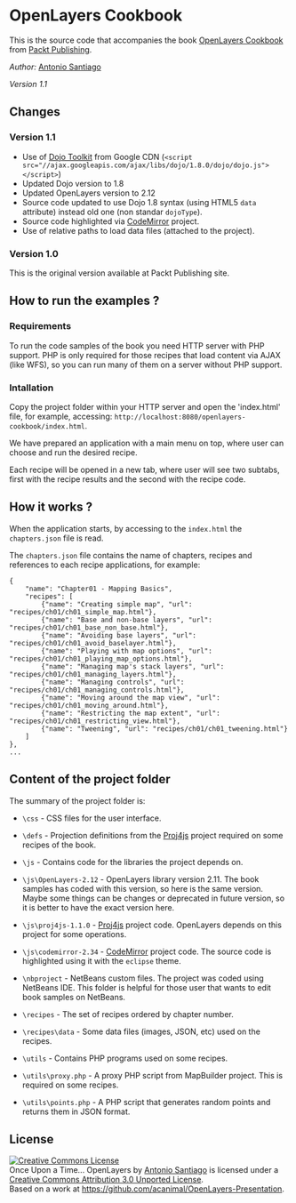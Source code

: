 # OpenLayers Cookbook

This is the source code that accompanies the book [OpenLayers Cookbook](http://acuriousanimal.com/blog/2012/09/02/openlayers-cookbook-is-out/)
from [Packt Publishing](http://www.packtpub.com/openlayers-create-gis-web-applications-cookbook/book).

*Author:* [Antonio Santiago](http://acuriousanimal.com)

*Version 1.1* 

## Changes

### Version 1.1

* Use of [Dojo Toolkit](http://dojotoolkit.org/) from Google CDN (`<script src="//ajax.googleapis.com/ajax/libs/dojo/1.8.0/dojo/dojo.js"></script>`)
* Updated Dojo version to 1.8
* Updated OpenLayers version to 2.12
* Source code updated to use Dojo 1.8 syntax (using HTML5 <code>data</code> attribute) instead old
one (non standar <code>dojoType</code>).
* Source code highlighted via [CodeMirror](http://codemirror.net/) project.
* Use of relative paths to load data files (attached to the project).

### Version 1.0

This is the original version available at Packt Publishing site.

## How to run the examples ?

### Requirements

To run the code samples of the book you need HTTP server with PHP support. 
PHP is only required for those recipes that load content via AJAX (like WFS), 
so you can run many of them on a server without PHP support.

### Intallation

Copy the project folder within your HTTP server and open the 'index.html' file,
for example, accessing: `http://localhost:8080/openlayers-cookbook/index.html`.

We have prepared an application with a main menu on top, where user can 
choose and run the desired recipe. 

Each recipe will be opened in a new tab, where user will see two subtabs, first with
the recipe results and the second with the recipe code.

## How it works ?

When the application starts, by accessing to the `index.html` the `chapters.json` file
is read.

The `chapters.json` file contains the name of chapters, recipes and references to
each recipe applications, for example:

    {
        "name": "Chapter01 - Mapping Basics",
        "recipes": [
            {"name": "Creating simple map", "url": "recipes/ch01/ch01_simple_map.html"},
            {"name": "Base and non-base layers", "url": "recipes/ch01/ch01_base_non_base.html"},
            {"name": "Avoiding base layers", "url": "recipes/ch01/ch01_avoid_baselayer.html"},
            {"name": "Playing with map options", "url": "recipes/ch01/ch01_playing_map_options.html"},
            {"name": "Managing map's stack layers", "url": "recipes/ch01/ch01_managing_layers.html"},
            {"name": "Managing controls", "url": "recipes/ch01/ch01_managing_controls.html"},
            {"name": "Moving around the map view", "url": "recipes/ch01/ch01_moving_around.html"},
            {"name": "Restricting the map extent", "url": "recipes/ch01/ch01_restricting_view.html"},
            {"name": "Tweening", "url": "recipes/ch01/ch01_tweening.html"}
        ]
    },
    ...


## Content of the project folder

The summary of the project folder is:

* `\css` - CSS files for the user interface.

* `\defs` - Projection definitions from the [Proj4js](http://trac.osgeo.org/proj4js/) project required on some recipes of the book.

* `\js` - Contains code for the libraries the project depends on.

* `\js\OpenLayers-2.12` - OpenLayers library version 2.11. The book samples has coded with
                          this version, so here is the same version. Maybe some things can be changes
                          or deprecated in future version, so it is better to have the exact version here.

* `\js\proj4js-1.1.0` - [Proj4js](http://trac.osgeo.org/proj4js/) project code. OpenLayers depends on this project for some operations.

* `\js\codemirror-2.34` - [CodeMirror](http://codemirror.net/) project code. The source code is highlighted using it with the `eclipse` theme.

* `\nbproject` - NetBeans custom files. The project was coded using NetBeans IDE. This
         folder is helpful for those user that wants to edit book samples on NetBeans.

* `\recipes` - The set of recipes ordered by chapter number.

* `\recipes\data` - Some data files (images, JSON, etc) used on the recipes.

* `\utils` - Contains PHP programs used on some recipes.

* `\utils\proxy.php` - A proxy PHP script from MapBuilder project. This is required on some recipes.

* `\utils\points.php` - A PHP script that generates random points and returns them in JSON format.

## License

<a rel="license" href="http://creativecommons.org/licenses/by/3.0/deed.en_US"><img alt="Creative Commons License" style="border-width:0" src="http://i.creativecommons.org/l/by/3.0/88x31.png" /></a><br /><span xmlns:dct="http://purl.org/dc/terms/" property="dct:title">Once Upon a Time... OpenLayers</span> by <a xmlns:cc="http://creativecommons.org/ns#" href="http://acuriousanimal.com/" property="cc:attributionName" rel="cc:attributionURL">Antonio Santiago</a> is licensed under a <a rel="license" href="http://creativecommons.org/licenses/by/3.0/deed.en_US">Creative Commons Attribution 3.0 Unported License</a>.<br />Based on a work at <a xmlns:dct="http://purl.org/dc/terms/" href="https://github.com/acanimal/OpenLayers-Presentation" rel="dct:source">https://github.com/acanimal/OpenLayers-Presentation</a>.
